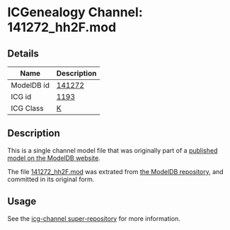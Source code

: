 # ICGenealogy Channel: 141272\_hh2F.mod

## Details

Name | Description
---- | -----------
ModelDB id | [141272](http://senselab.med.yale.edu/ModelDB/ShowModel.cshtml?model=141272)
ICG id | [1193](http://icg.neurotheory.ox.ac.uk/channels/1/1193)
ICG Class | [K](http://icg.neurotheory.ox.ac.uk/channels/1)

## Description

This is a single channel model file that was originally part of a [published model on the ModelDB website](http://senselab.med.yale.edu/mModelDB/ShowModel.cshtml?model=141272).

The file [141272\_hh2F.mod](141272_hh2F.mod) was extrated from [the ModelDB repository](http://senselab.med.yale.edu/ModelDB/ShowModel.cshtml?model=141272), and committed in its original form.

## Usage

See the [icg-channel super-repository](https://github.com/icgenealogy/icg-channels) for more information.